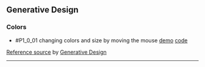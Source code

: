 ## Generative Design

### Colors
- #P1_0_01 changing colors and size by moving the mouse [demo][P1_0_01-demo] [code][P1_0_01-code]

[Reference source][reference] by [Generative Design][generative-gestaltung]

---

[reference]: http://alpha.editor.p5js.org/generative-design/sketches/P_1_0_01
[generative-gestaltung]: http://www.generative-gestaltung.de/2/
[P1_0_01-demo]: https://mayognaise.github.io/p5-sandbox/code/generative-design/P_1_0_01
[P1_0_01-code]: https://github.com/mayognaise/p5-sandbox/tree/master/code/generative-design/P_1_0_01
